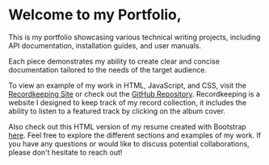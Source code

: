 # Welcome to my Portfolio,
This is my portfolio showcasing various technical writing projects, including API documentation, installation guides, and user manuals. 

Each piece demonstrates my ability to create clear and concise documentation tailored to the needs of the target audience.

To view an example of my work in HTML, JavaScript, and CSS, visit the [Recordkeeping Site](https://pvega62.github.io/Recordkeeping/) or check out the [GitHub Repository](https://github.com/pvega62/Recordkeeping). Recordkeeping is a website I designed to keep track of my record collection, it includes the ability to listen to a featured track by clicking on the album cover.

Also check out this HTML version of my resume created with Bootstrap [here](https://pvega62.github.io/Resume/).
Feel free to explore the different sections and examples of my work. If you have any questions or would like to discuss potential collaborations, please don't hesitate to reach out!